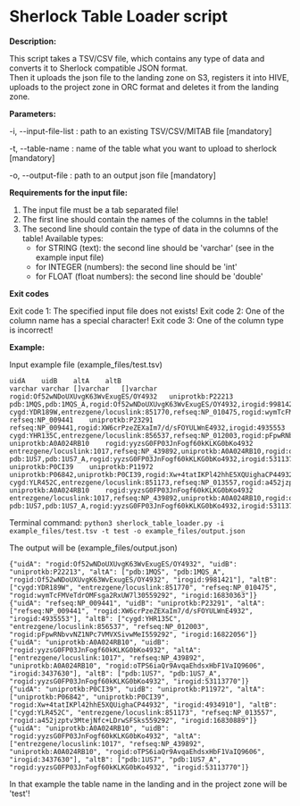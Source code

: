 # Sherlock Table Loader script


**Description:**

This script takes a TSV/CSV file, which contains any type of data
and converts it to Sherlock compatible JSON format.<br>
Then it uploads the json file to the landing zone on S3, registers it
into HIVE, uploads to the project zone in ORC format and deletes
it from the landing zone.


**Parameters:**

-i, --input-file-list <path>          : path to an existing TSV/CSV/MITAB file [mandatory]

-t, --table-name <str>                : name of the table what you want to upload to sherlock [mandatory]

-o, --output-file <path>              : path to an output json file [mandatory]


**Requirements for the input file:**

1) The input file must be a tab separated file!
2) The first line should contain the names of the columns in the table!
3) The second line should contain the type of data in the columns of the table! Available types:
    - for STRING (text): the second line should be 'varchar' (see in the example input file)
    - for INTEGER (numbers): the second line should be 'int'
    - for FLOAT (float numbers): the second line should be 'double'


**Exit codes**

Exit code 1: The specified input file does not exists!
Exit code 2: One of the column name has a special character!
Exit code 3: One of the column type is incorrect!


**Example:**

Input example file (example_files/test.tsv)
```
uidA	uidB	altA	altB
varchar	varchar	[]varchar	[]varchar
rogid:Of52wNDoUXUvgK63WvExugES/OY4932	uniprotkb:P22213	pdb:1MQS,pdb:1MQS_A,rogid:Of52wNDoUXUvgK63WvExugES/OY4932,irogid:9981421	cygd:YDR189W,entrezgene/locuslink:851770,refseq:NP_010475,rogid:wymTcFMVeTdrOMFsga2RxUW7l30559292,irogid:16830363
refseq:NP_009441	uniprotkb:P23291	refseq:NP_009441,rogid:XW6crPzeZEXaIm7/d/sFOYULWnE4932,irogid:4935553	cygd:YHR135C,entrezgene/locuslink:856537,refseq:NP_012003,rogid:pFpwRNbvvNZ1NPc7VMVXSivwMeI559292,irogid:16822056
uniprotkb:A0A024RB10	rogid:yyzsG0FP03JnFogf60kKLKG0bKo4932	entrezgene/locuslink:1017,refseq:NP_439892,uniprotkb:A0A024RB10,rogid:oTPS6iaQr9AvqaEhdsxHbF1VaIQ9606,irogid:3437630	pdb:1US7,pdb:1US7_A,rogid:yyzsG0FP03JnFogf60kKLKG0bKo4932,irogid:53113770
uniprotkb:P0CI39	uniprotkb:P11972	uniprotkb:P06842,uniprotkb:P0CI39,rogid:Xw+4tatIKPl42hhE5XQUighaCP44932,irogid:4934910	cygd:YLR452C,entrezgene/locuslink:851173,refseq:NP_013557,rogid:a452jzptv3MtejNfc+LDrwSFSks559292,irogid:16830889
uniprotkb:A0A024RB10	rogid:yyzsG0FP03JnFogf60kKLKG0bKo4932	entrezgene/locuslink:1017,refseq:NP_439892,uniprotkb:A0A024RB10,rogid:oTPS6iaQr9AvqaEhdsxHbF1VaIQ9606,irogid:3437630	pdb:1US7,pdb:1US7_A,rogid:yyzsG0FP03JnFogf60kKLKG0bKo4932,irogid:53113770
```

Terminal command:
`python3 sherlock_table_loader.py -i example_files/test.tsv -t test -o example_files/output.json`

The output will be (example_files/output.json)
```
{"uidA": "rogid:Of52wNDoUXUvgK63WvExugES/OY4932", "uidB": "uniprotkb:P22213", "altA": ["pdb:1MQS", "pdb:1MQS_A", "rogid:Of52wNDoUXUvgK63WvExugES/OY4932", "irogid:9981421"], "altB": ["cygd:YDR189W", "entrezgene/locuslink:851770", "refseq:NP_010475", "rogid:wymTcFMVeTdrOMFsga2RxUW7l30559292", "irogid:16830363"]}
{"uidA": "refseq:NP_009441", "uidB": "uniprotkb:P23291", "altA": ["refseq:NP_009441", "rogid:XW6crPzeZEXaIm7/d/sFOYULWnE4932", "irogid:4935553"], "altB": ["cygd:YHR135C", "entrezgene/locuslink:856537", "refseq:NP_012003", "rogid:pFpwRNbvvNZ1NPc7VMVXSivwMeI559292", "irogid:16822056"]}
{"uidA": "uniprotkb:A0A024RB10", "uidB": "rogid:yyzsG0FP03JnFogf60kKLKG0bKo4932", "altA": ["entrezgene/locuslink:1017", "refseq:NP_439892", "uniprotkb:A0A024RB10", "rogid:oTPS6iaQr9AvqaEhdsxHbF1VaIQ9606", "irogid:3437630"], "altB": ["pdb:1US7", "pdb:1US7_A", "rogid:yyzsG0FP03JnFogf60kKLKG0bKo4932", "irogid:53113770"]}
{"uidA": "uniprotkb:P0CI39", "uidB": "uniprotkb:P11972", "altA": ["uniprotkb:P06842", "uniprotkb:P0CI39", "rogid:Xw+4tatIKPl42hhE5XQUighaCP44932", "irogid:4934910"], "altB": ["cygd:YLR452C", "entrezgene/locuslink:851173", "refseq:NP_013557", "rogid:a452jzptv3MtejNfc+LDrwSFSks559292", "irogid:16830889"]}
{"uidA": "uniprotkb:A0A024RB10", "uidB": "rogid:yyzsG0FP03JnFogf60kKLKG0bKo4932", "altA": ["entrezgene/locuslink:1017", "refseq:NP_439892", "uniprotkb:A0A024RB10", "rogid:oTPS6iaQr9AvqaEhdsxHbF1VaIQ9606", "irogid:3437630"], "altB": ["pdb:1US7", "pdb:1US7_A", "rogid:yyzsG0FP03JnFogf60kKLKG0bKo4932", "irogid:53113770"]}
```

In that example the table name in the landing and in the project zone will be 'test'!